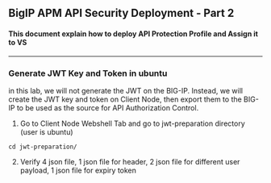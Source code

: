## BigIP APM API Security Deployment - Part 2

#### This document explain how to deploy API Protection Profile and Assign it to VS

---

### Generate JWT Key and Token in ubuntu

in this lab, we will not generate the JWT on the BIG-IP. Instead, we will create the JWT key and token on Client Node, then export them to the BIG-IP to be used as the source for API Authorization Control.
1. Go to Client Node Webshell Tab and go to jwt-preparation directory (user is ubuntu)
```
cd jwt-preparation/
```
2. Verify 4 json file, 1 json file for header, 2 json file for different user payload, 1 json file for expiry token
